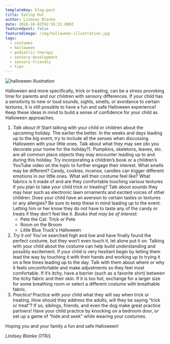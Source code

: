 ```yaml
---
templateKey: blog-post
title: Eating Out
author: Lindsey Blanke
date: 2018-10-02T02:55:22.000Z
featuredpost: false
featuredimage: /img/halloween-illustration.jpg
tags: 
  - costumes
  - halloween
  - pediatric-therapy
  - sensory-development
  - sensory-friendly
  - tips
---
```

![halloween illustration](/img/halloween-illustration.jpg)

Halloween and more specifically, trick or treating, can be a stress provoking time for parents and our children with sensory differences. If your child has a sensitivity to new or loud sounds, sights, smells, or avoidance to certain textures, it is still possible to have a fun and safe Halloween experience! Keep these ideas in mind to build a sense of confidence for your child as Halloween approaches.

1. _Talk about it!_ Start talking with your child or children about the upcoming holiday. The earlier the better. In the weeks and days leading up to the big event, try to include all the senses when discussing Halloween with your little ones. Talk about what they may see (do you decorate your home for the holiday?). Pumpkins, skeletons, leaves, etc. are all common place objects they may encounter leading up to and during this holiday. Try incorporating a children’s book or a children’s YouTube video on the topic to further engage their interest. What smells may be different? Candy, cookies, incense, candles can trigger different emotions in our little ones. What will their costume feel like? What fabrics is it made of and are they comfortable touching various textures if you plan to take your child trick or treating? Talk about sounds they may hear such as electronic lawn ornaments and excited voices of other children. Does your child have an aversion to certain tastes or textures or any allergies? Be sure to keep these in mind leading up to the event. Letting him or her know they do not have to taste any of the candy or treats if they don’t feel like it. _Books that may be of interest:_
    - Pete the Cat: Trick or Pete
    - Room on the Broom
    - Little Blue Truck's Halloween
2. _Try it on!_ You’ve searched high and low and have finally found the perfect costume, but they won’t even touch it, let alone put it on. Talking with your child about the costume can help build understanding and possibly excitement. If your child is very hesitant begin by letting them lead the way by touching it with their hands and working up to trying it on a few times leading up to the day. Talk with them about where or why it feels uncomfortable and make adjustments so they feel most comfortable. If it’s itchy, have a barrier (such as a favorite shirt) between the itchy fabric and their skin. If it is too hot, exchange for a larger size for some breathing room or select a different costume with breathable fabric.
3. _Practice!_ Practice with your child what they will say when trick or treating. How should they address the adults, will they be saying “trick or treat”? If so, siblings, friends, and even the dog make great practice partners! Have your child practice by knocking on a bedroom door, or set up a game of “hide and seek” while wearing your costumes.

Hoping you and your family a fun and safe Halloween!

_Lindsey Blanke OTR/L_
